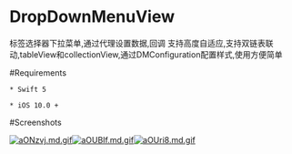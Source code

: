 # DropDownMenuView

标签选择器下拉菜单,通过代理设置数据,回调 支持高度自适应,支持双链表联动,tableView和collectionView,通过DMConfiguration配置样式,使用方便简单

#Requirements

```
* Swift 5
```

```
* iOS 10.0 +
```

#Screenshots



[![aONzvj.md.gif](https://s1.ax1x.com/2020/08/11/aONzvj.md.gif)](https://imgchr.com/i/aONzvj)[![aOUBIf.md.gif](https://s1.ax1x.com/2020/08/11/aOUBIf.md.gif)](https://imgchr.com/i/aOUBIf)[![aOUri8.md.gif](https://s1.ax1x.com/2020/08/11/aOUri8.md.gif)](https://imgchr.com/i/aOUri8)
